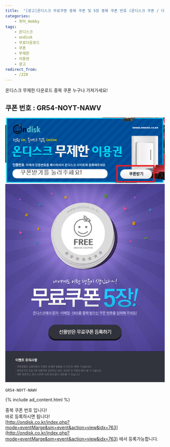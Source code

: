 ```yaml
---
title:  "[광고]온디스크 무료쿠폰 중복 쿠폰 및 5장 중복 쿠폰 번호 (온디스크 쿠폰 / 다운 쿠폰)"
categories:
    - 취미_Hobby
tags:
    - 온디스크
    - ondisk
    - 무료다운로드
    - 쿠폰
    - 무제한
    - 이용권
    - 광고
redirect_from:
    - /220
---
```

온디스크 무제한 다운로드 중복 쿠폰
누구나 가져가세요!

## 쿠폰 번호 : GR54-NOYT-NAWV
![](/assets/2018-03-18-Ondisk/3.png)  
![](/assets/2018-03-18-Ondisk/1.jpg)  

    GR54-NOYT-NAWV

{% include ad_content.html %}

중복 쿠폰 번호 입니다!  
바로 등록하시면 됩니다!  
[http://ondisk.co.kr/index.php?mode=eventMarge&sm=event&action=view&idx=763](http://ondisk.co.kr/index.php?mode=eventMarge&sm=event&action=view&idx=763) 에서 등록가능합니다.